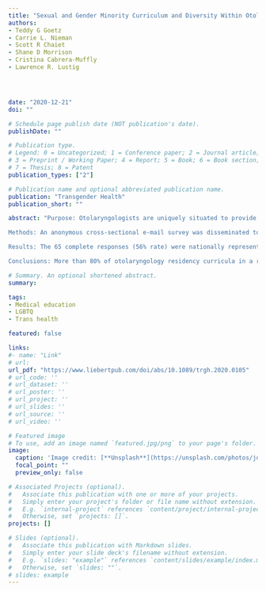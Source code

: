 ```yaml
---
title: "Sexual and Gender Minority Curriculum and Diversity Within Otolaryngology Residency Programs"
authors:
- Teddy G Goetz
- Carrie L. Nieman
- Scott R Chaiet
- Shane D Morrison
- Cristina Cabrera-Muffly
- Lawrence R. Lustig




date: "2020-12-21"
doi: ""

# Schedule page publish date (NOT publication's date).
publishDate: ""

# Publication type.
# Legend: 0 = Uncategorized; 1 = Conference paper; 2 = Journal article;
# 3 = Preprint / Working Paper; 4 = Report; 5 = Book; 6 = Book section;
# 7 = Thesis; 8 = Patent
publication_types: ["2"]

# Publication name and optional abbreviated publication name.
publication: "Transgender Health"
publication_short: ""

abstract: "Purpose: Otolaryngologists are uniquely situated to provide sexual and gender minority (SGM) care, including gender-affirmation (voice/communication, facial surgery) and HIV/AIDS-related conditions. Yet, no research has characterized otolaryngology residency program directors' attitudes toward SGM-related curricula, nor opportunities for supporting training in SGM-related care.

Methods: An anonymous cross-sectional e-mail survey was disseminated to 116 otolaryngology residency program directors in July–September 2019. Information collected included current/future curriculum in and attitudes toward SGM care, and program demographics. Data were categorical and analysis utilized chi-square test.

Results: The 65 complete responses (56% rate) were nationally representative. Overall, 17% of programs include no SGM-related education. Subjective importance of SGM training ranged from not important at all (3%) to absolutely essential (11%), with mode of average importance (47%); this varied significantly by program geographic setting and population, and program size. The mean percentage of curriculum dedicated to SGM care was 1.0% for didactics and 0.7% for clinical. Curricula include HIV/AIDS-related conditions (58%), facial gender-affirming procedures (50%), culturally informed care (42%), changes with gender-affirming hormones (voice/communication: 48%, facial: 22%), and cancer in SGM patients (42%). Frequently reported barriers were insufficient experienced faculty (52%) and time (42%). Program directors deemed visiting expert lectures (66%), small-group discussion (39%), and online modules (27%) the best ways to incorporate SGM education.

Conclusions: More than 80% of otolaryngology residency curricula in a representative national survey include SGM-related education, which represents a limited portion of total curriculum. These results highlight the opportunity for expert lectures and discussion-based and online tool development to facilitate standardized SGM education in otolaryngology residencies."

# Summary. An optional shortened abstract.
summary:

tags:
- Medical education
- LGBTQ
- Trans health

featured: false

links:
#- name: "Link"
# url: 
url_pdf: "https://www.liebertpub.com/doi/abs/10.1089/trgh.2020.0105"
# url_code: ''
# url_dataset: ''
# url_poster: ''
# url_project: ''
# url_slides: ''
# url_source: ''
# url_video: ''

# Featured image
# To use, add an image named `featured.jpg/png` to your page's folder. 
image:
  caption: 'Image credit: [**Unsplash**](https://unsplash.com/photos/jdD8gXaTZsc)'
  focal_point: ""
  preview_only: false

# Associated Projects (optional).
#   Associate this publication with one or more of your projects.
#   Simply enter your project's folder or file name without extension.
#   E.g. `internal-project` references `content/project/internal-project/index.md`.
#   Otherwise, set `projects: []`.
projects: []

# Slides (optional).
#   Associate this publication with Markdown slides.
#   Simply enter your slide deck's filename without extension.
#   E.g. `slides: "example"` references `content/slides/example/index.md`.
#   Otherwise, set `slides: ""`.
# slides: example
---
```




